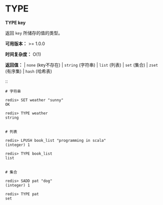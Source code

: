 # TYPE


**TYPE key**

返回 ``key`` 所储存的值的类型。

**可用版本：**
    >= 1.0.0

**时间复杂度：**
    O(1)

**返回值：**
    |  ``none`` (key不存在)
    |  ``string`` (字符串)
    |  ``list`` (列表)
    |  ``set`` (集合)
    |  ``zset`` (有序集)
    |  ``hash`` (哈希表)

::
    
    # 字符串

    redis> SET weather "sunny"
    OK

    redis> TYPE weather 
    string

    
    # 列表

    redis> LPUSH book_list "programming in scala"
    (integer) 1

    redis> TYPE book_list 
    list

    
    # 集合

    redis> SADD pat "dog"
    (integer) 1

    redis> TYPE pat
    set
